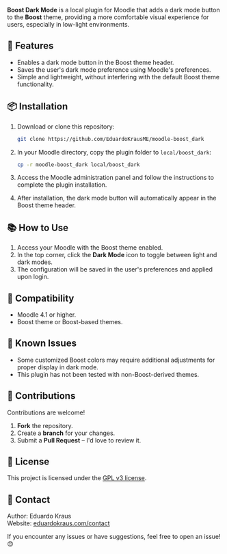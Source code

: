 **Boost Dark Mode** is a local plugin for Moodle that adds a dark mode button to the **Boost** theme, providing a more comfortable visual experience for users, especially in low-light environments.

## 🚀 **Features**

- Enables a dark mode button in the Boost theme header.
- Saves the user's dark mode preference using Moodle's preferences.
- Simple and lightweight, without interfering with the default Boost theme functionality.

## 📦 **Installation**

1. Download or clone this repository:  
   ```bash
   git clone https://github.com/EduardoKrausME/moodle-boost_dark
   ```

2. In your Moodle directory, copy the plugin folder to `local/boost_dark`:  
   ```bash
   cp -r moodle-boost_dark local/boost_dark
   ```

3. Access the Moodle administration panel and follow the instructions to complete the plugin installation.

4. After installation, the dark mode button will automatically appear in the Boost theme header.

## 📚 **How to Use**

1. Access your Moodle with the Boost theme enabled.
2. In the top corner, click the **Dark Mode** icon to toggle between light and dark modes.
3. The configuration will be saved in the user's preferences and applied upon login.

## 🌟 **Compatibility**

- Moodle 4.1 or higher.
- Boost theme or Boost-based themes.

## 🐞 **Known Issues**

- Some customized Boost colors may require additional adjustments for proper display in dark mode.
- This plugin has not been tested with non-Boost-derived themes.

## 🤝 **Contributions**

Contributions are welcome!  

1. **Fork** the repository.  
2. Create a **branch** for your changes.  
3. Submit a **Pull Request** – I'd love to review it.

## 📝 **License**

This project is licensed under the [GPL v3 license](https://www.gnu.org/licenses/gpl-3.0.html).

## 📧 **Contact**

Author: Eduardo Kraus  
Website: [eduardokraus.com/contact](https://eduardokraus.com/contato)  

If you encounter any issues or have suggestions, feel free to open an issue! 😊